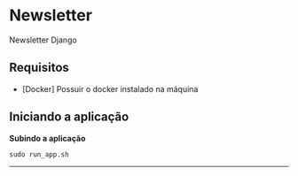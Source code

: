 # Newsletter
Newsletter Django

## Requisitos
- [Docker] Possuir o docker instalado na máquina

## Iniciando a aplicação

**Subindo a aplicação**  
``` terminal
sudo run_app.sh
```
---